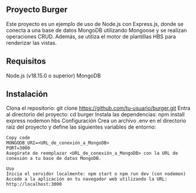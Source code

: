 ## Proyecto Burger
Este proyecto es un ejemplo de uso de Node.js con Express.js, donde se conecta a una base de datos MongoDB utilizando Mongoose y se realizan operaciones CRUD. Además, se utiliza el motor de plantillas HBS para renderizar las vistas.

## Requisitos
Node.js (v18.15.0 o superior)
MongoDB

## Instalación
Clona el repositorio: git clone https://github.com/tu-usuario/burger.git
Entra al directorio del proyecto: cd burger
Instala las dependencias: npm install express nodemon hbs
Configuración
Crea un archivo .env en el directorio raíz del proyecto y define las siguientes variables de entorno:

```plaintext
Copy code
MONGODB_URI=<URL_de_conexión_a_MongoDB>
PORT=3000
Asegúrate de reemplazar <URL_de_conexión_a_MongoDB> con la URL de conexión a tu base de datos MongoDB.

Uso
Inicia el servidor localmente: npm start o npm run dev (con nodemon)
Accede a la aplicación en tu navegador web utilizando la URL: http://localhost:3000









